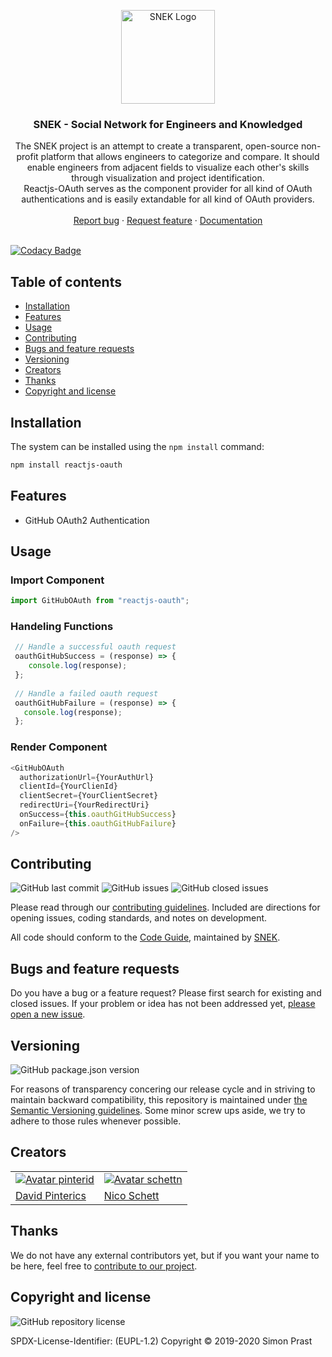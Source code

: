 <p align="center">
  <a href="https://snek.at/" target="_blank" rel="noopener noreferrer">
    <img src="https://avatars2.githubusercontent.com/u/55870326?s=400&u=c6c7f06305ddc94747d474850fde7b2044f53838&v=4" alt="SNEK Logo" height="150">
  </a>
</p>

<h3 align="center">SNEK - Social Network for Engineers and Knowledged</h3>
<p align="center">
The SNEK project is an attempt to create a transparent, open-source non-profit platform that allows engineers to categorize and compare. It should enable engineers from adjacent fields to visualize each other's skills through visualization and project identification.

  <br>
Reactjs-OAuth serves as the component provider for all kind of OAuth authentications and is easily extandable for all kind of OAuth providers.
  <br>
  <br>
  <a href="https://github.com/snek-at/reactjs-oauth/issues/new?template=bug_report.md">Report bug</a>
  ·
  <a href="https://github.com/snek-at/reactjs-oauth/issues/new?template=feature_request.md">Request feature</a>
  ·
  <a href="https://www.overleaf.com/read/bcxwhwbhrmps">Documentation</a>
  <br>
  <br>
  <a href="https://www.codacy.com/app/kleberbaum/reactjs-oauth"></a>
</p>
 
[![Codacy Badge](https://app.codacy.com/project/badge/Grade/4f7f797df27a49e3b0f5d9c869c9886d)](https://www.codacy.com/gh/snek-at/reactjs-oauth?utm_source=github.com&amp;utm_medium=referral&amp;utm_content=snek-at/reactjs-oauth&amp;utm_campaign=Badge_Grade)
## Table of contents

-   [Installation](#installation)
-   [Features](#features)
-   [Usage](#usage)
-   [Contributing](#contributing)
-   [Bugs and feature requests](#bugs-and-feature-requests)
-   [Versioning](#versioning)
-   [Creators](#creators)
-   [Thanks](#thanks)
-   [Copyright and license](#copyright-and-license)

## [](#installation)Installation
The system can be installed using the ```npm install``` command:
```bash
npm install reactjs-oauth
```

## [](#features)Features
-   GitHub OAuth2 Authentication

## [](#usage)Usage
### Import Component
```javascript
import GitHubOAuth from "reactjs-oauth";
```
### Handeling Functions
```javascript
 // Handle a successful oauth request
 oauthGitHubSuccess = (response) => {
    console.log(response);
 };
  
 // Handle a failed oauth request
 oauthGitHubFailure = (response) => {
   console.log(response);
 };
```
### Render Component
```javascript
<GitHubOAuth
  authorizationUrl={YourAuthUrl}
  clientId={YourClienId}
  clientSecret={YourClientSecret}
  redirectUri={YourRedirectUri}
  onSuccess={this.oauthGitHubSuccess}
  onFailure={this.oauthGitHubFailure}
/>
```

## [](#contributing)Contributing
![GitHub last commit](https://img.shields.io/github/last-commit/snek-at/reactjs-oauth) ![GitHub issues](https://img.shields.io/github/issues-raw/snek-at/reactjs-oauth) ![GitHub closed issues](https://img.shields.io/github/issues-closed-raw/snek-at/reactjs-oauth?color=green)

Please read through our [contributing guidelines](https://github.com/snek-at/front/blob/master/CONTRIBUTING.md). Included are directions for opening issues, coding standards, and notes on development.

All code should conform to the [Code Guide](https://github.com/snek-at/tonic/blob/master/STYLE_GUIDE.md), maintained by [SNEK](https://github.com/snek-at).

## [](#bug-and-feature-requests)Bugs and feature requests

Do you have a bug or a feature request? Please first search for existing and closed issues. If your problem or idea has not been addressed yet, [please open a new issue](https://github.com/snek-at/package-template/issues/new/choose).

## [](#versioning)Versioning
![GitHub package.json version](https://img.shields.io/github/package-json/v/snek-at/reactjs-oauth)

For reasons of transparency concering our release cycle and in striving to maintain backward compatibility, this repository is maintained under [the Semantic Versioning guidelines](https://semver.org/). Some minor screw ups aside, we try to adhere to those rules whenever possible.

## [](#creators)Creators
<table border="0">
	<tr>
    <td>
			<a href="https://github.com/pinterid">
				<img src="https://avatars.githubusercontent.com/pinterid?s=100" alt="Avatar pinterid">
			</a>
		</td>	
		<td>
		<a href="https://github.com/schettn">
			<img src="https://avatars.githubusercontent.com/schettn?s=100" alt="Avatar schettn">
		</a>
		</td>
	</tr>
	<tr>
    <td><a href="https://github.com/pinterid">David Pinterics</a></td>
		<td><a href="https://github.com/schettn">Nico Schett</a></td>
	</tr>
</table>

## [](#thanks)Thanks
We do not have any external contributors yet, but if you want your name to be here, feel free to [contribute to our project](#contributing).

## [](#copyright-and-license)Copyright and license
![GitHub repository license](https://img.shields.io/badge/license-EUPL--1.2-blue)

SPDX-License-Identifier: (EUPL-1.2)
Copyright © 2019-2020 Simon Prast
